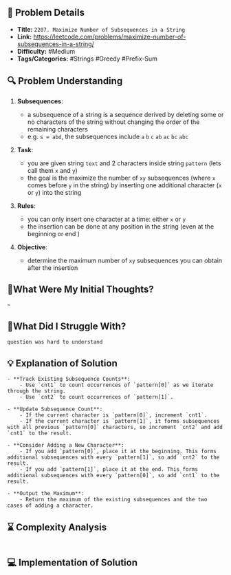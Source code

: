 ## 📝 Problem Details

- **Title:** `2207. Maximize Number of Subsequences in a String`
- **Link:** https://leetcode.com/problems/maximize-number-of-subsequences-in-a-string/
- **Difficulty:** #Medium 
- **Tags/Categories:** #Strings #Greedy #Prefix-Sum 

## 🔍 Problem Understanding

1. **Subsequences**:
	- a subsequence of a string is a sequence derived by deleting some or no characters of the string without changing the order of the remaining characters
	- e.g. `s = abd`, the subsequences include `a` `b` `c` `ab` `ac` `bc` `abc`

2. **Task**:
	- you are given string `text` and 2 characters inside string `pattern` (lets call them `x` and `y`)
	- the goal is the maximize the number of `xy` subsequences (where `x` comes before `y` in the string) by inserting one additional character (`x` or `y`) into the string

3. **Rules**:
	- you can only insert one character at a time: either `x` or `y`
	- the insertion can be done at any position in the string (even at the beginning or end )

4. **Objective**:
	- determine the maximum number of `xy` subsequences you can obtain after the insertion

## 💭What Were My Initial Thoughts?

```
~
```

## 🤔What Did I Struggle With?

```
question was hard to understand 
```

## 💡 Explanation of Solution

```
- **Track Existing Subsequence Counts**:
    - Use `cnt1` to count occurrences of `pattern[0]` as we iterate through the string.
    - Use `cnt2` to count occurrences of `pattern[1]`.

- **Update Subsequence Count**:    
    - If the current character is `pattern[0]`, increment `cnt1`.
    - If the current character is `pattern[1]`, it forms subsequences with all previous `pattern[0]` characters, so increment `cnt2` and add `cnt1` to the result.

- **Consider Adding a New Character**:    
    - If you add `pattern[0]`, place it at the beginning. This forms additional subsequences with every `pattern[1]`, so add `cnt2` to the result.
    - If you add `pattern[1]`, place it at the end. This forms additional subsequences with every `pattern[0]`, so add `cnt1` to the result.

- **Output the Maximum**:
    - Return the maximum of the existing subsequences and the two cases of adding a character.

```

## ⌛ Complexity Analysis

```

```

## 💻 Implementation of Solution

```cpp

```